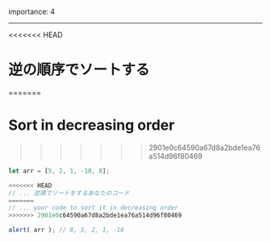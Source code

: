 importance: 4

---

<<<<<<< HEAD
# 逆の順序でソートする
=======
# Sort in decreasing order
>>>>>>> 2901e0c64590a67d8a2bde1ea76a514d96f80469

```js
let arr = [5, 2, 1, -10, 8];

<<<<<<< HEAD
// ... 逆順でソートをするあなたのコード
=======
// ... your code to sort it in decreasing order
>>>>>>> 2901e0c64590a67d8a2bde1ea76a514d96f80469

alert( arr ); // 8, 5, 2, 1, -10
```
